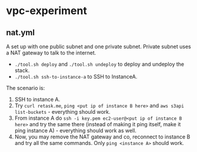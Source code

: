 # vpc-experiment

## nat.yml

A set up with one public subnet and one private subnet. Private subnet uses a NAT gateway to talk to the internet.

* `./tool.sh deploy` and `./tool.sh undeploy` to deploy and undeploy the stack.
* `./tool.sh ssh-to-instance-a` to SSH to InstanceA.

The scenario is:

1. SSH to instance A.
2. Try `curl retask.me`, `ping <put ip of instance B here>` and `aws s3api list-buckets` - everything should work.
3. From instance A do `ssh -i key.pem ec2-user@<put ip of instance B here>` and try the same there (instead of making it ping itself, make it ping instance A) - everything should work as well.
4. Now, you may remove the NAT gateway and co, reconnect to instance B and try all the same commands. Only `ping <instance A>` should work.
